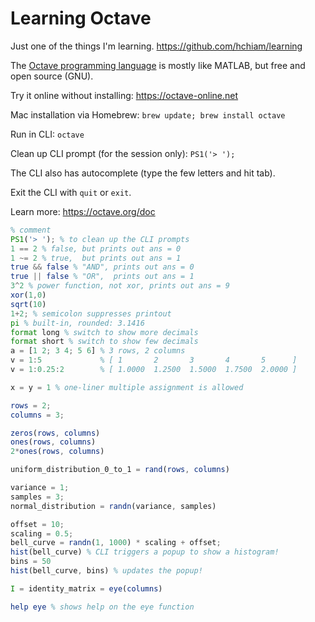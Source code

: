 # Learning Octave

Just one of the things I'm learning. https://github.com/hchiam/learning

The [Octave programming language](https://en.wikipedia.org/wiki/GNU_Octave#Octave,_the_language) is mostly like MATLAB, but free and open source (GNU).

Try it online without installing: https://octave-online.net

Mac installation via Homebrew: `brew update; brew install octave`

Run in CLI: `octave`

Clean up CLI prompt (for the session only): `PS1('> ');`

The CLI also has autocomplete (type the few letters and hit tab).

Exit the CLI with `quit` or `exit`.

Learn more: https://octave.org/doc

```octave
% comment
PS1('> '); % to clean up the CLI prompts
1 == 2 % false, but prints out ans = 0
1 ~= 2 % true,  but prints out ans = 1
true && false % "AND", prints out ans = 0
true || false % "OR",  prints out ans = 1
3^2 % power function, not xor, prints out ans = 9
xor(1,0)
sqrt(10)
1+2; % semicolon suppresses printout
pi % built-in, rounded: 3.1416
format long % switch to show more decimals
format short % switch to show few decimals
a = [1 2; 3 4; 5 6] % 3 rows, 2 columns
v = 1:5             % [ 1       2       3       4       5      ]
v = 1:0.25:2        % [ 1.0000  1.2500  1.5000  1.7500  2.0000 ]

x = y = 1 % one-liner multiple assignment is allowed

rows = 2;
columns = 3;

zeros(rows, columns)
ones(rows, columns)
2*ones(rows, columns)

uniform_distribution_0_to_1 = rand(rows, columns)

variance = 1;
samples = 3;
normal_distribution = randn(variance, samples)

offset = 10;
scaling = 0.5;
bell_curve = randn(1, 1000) * scaling + offset;
hist(bell_curve) % CLI triggers a popup to show a histogram!
bins = 50
hist(bell_curve, bins) % updates the popup!

I = identity_matrix = eye(columns)

help eye % shows help on the eye function
```
